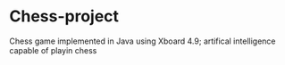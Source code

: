 # Chess-project
Chess game implemented in Java using Xboard 4.9; artifical intelligence capable of playin chess
